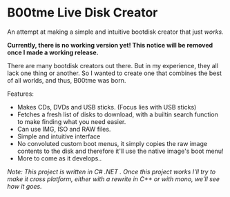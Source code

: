 B00tme Live Disk Creator
=============
An attempt at making a simple and intuitive bootdisk creator that just _works._

**Currently, there is no working version yet! This notice will be removed once I made a working release.**

There are many bootdisk creators out there.
But in my experience, they all lack one thing or another.
So I wanted to create one that combines the best of all worlds, and thus, B00tme was born.

Features:
* Makes CDs, DVDs and USB sticks. (Focus lies with USB sticks)
* Fetches a fresh list of disks to download, with a builtin search function to make finding what you need easier.
* Can use IMG, ISO and RAW files.
* Simple and intuitive interface
* No convoluted custom boot menus, it simply copies the raw image contents to the disk and therefore it'll use the native image's boot menu!
* More to come as it develops..

*Note: This project is written in C# .NET . 
Once this project works I'll try to make it cross platform, 
either with a rewrite in C++ or with mono, we'll see how it goes.*